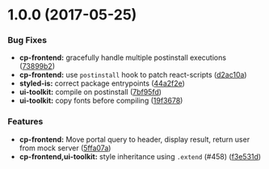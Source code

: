 <a name="1.0.0"></a>
# 1.0.0 (2017-05-25)


### Bug Fixes

* **cp-frontend:** gracefully handle multiple postinstall executions ([73899b2](https://github.com/yldio/copilot/commit/73899b2))
* **cp-frontend:** use `postinstall` hook to patch react-scripts ([d2ac10a](https://github.com/yldio/copilot/commit/d2ac10a))
* **styled-is:** correct package entrypoints ([44a2f2e](https://github.com/yldio/copilot/commit/44a2f2e))
* **ui-toolkit:** compile on postinstall ([7bf95fd](https://github.com/yldio/copilot/commit/7bf95fd))
* **ui-toolkit:** copy fonts before compiling ([19f3678](https://github.com/yldio/copilot/commit/19f3678))


### Features

* **cp-frontend:** Move portal query to header, display result, return user from mock server ([5ffa07a](https://github.com/yldio/copilot/commit/5ffa07a))
* **cp-frontend,ui-toolkit:** style inheritance using `.extend` (#458) ([f3e531d](https://github.com/yldio/copilot/commit/f3e531d))



